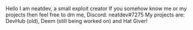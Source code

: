 Hello I am neatdev, a small exploit creator
If you somehow know me or my projects then feel free to dm me, Discord: neatdev#7275
My projects are: DevHub (old), Deem (still being worked on) and Hat Giver!
